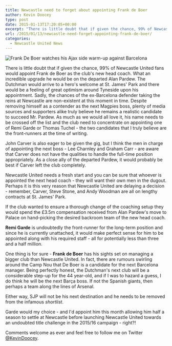 ```yaml
---
title: Newcastle need to forget about appointing Frank de Boer
author: Kevin Doocey
type: post
date: 2015-01-13T17:20:05+00:00
excerpt: "There is little doubt that if given the chance, 99% of Newcastle United fans would appoint Frank de Boer as the club's new head coach. What an incredible upgrade he would be on.."
url: /2015/01/13/newcastle-need-forget-appointing-frank-de-boer/
categories:
  - Newcastle United News
---
```


![Frank De Boer watches his Ajax side warm-up against Barcelona](https://www.tynetime.com/wp-content/uploads/2015/01/Frank-De-Boer-Newcastle.jpg "De Boer - Dutchman has no intention of leaving Ajax to manage Newcastle United")

There is little doubt that if given the chance, 99% of Newcastle United fans would appoint Frank de Boer as the club's new head coach. What an incredible upgrade he would be on the departed Alan Pardew. The Dutchman would arrive to a hero's welcome at St. James' Park and there would be a feeling of great optimism around Tyneside upon his appointment. Sadly, the chances of the ex-Barcelona defender taking the reins at Newcastle are non-existent at this moment in time. Despite removing himself as a contender as the next Magpies boss, plenty of media sources and supporters alike truly believe he remains a realistic candidate to succeed Mr. Pardew. As much as we would all love it, his name needs to be crossed off the list and the club need to concentrate on appointing one of Remi Garde or Thomas Tuchel - the two candidates that I truly believe are the front-runners at the time of writing.

John Carver is also eager to be given the gig, but I think the men in charge of appointing the next boss - Lee Charnley and Graham Carr - are aware that Carver does not have the qualities to handle the full-time position appropriately. As a close ally of the departed Pardew, it would probably be best if Carver left the club completely.

Newcastle United needs a fresh start and you can be sure that whoever is appointed the next head coach - they will want their own men in the dugout. Perhaps it is this very reason that Newcastle United are delaying a decision - remember, Carver, Steve Stone, and Andy Woodman are all on lengthy contracts at St. James' Park.

If the club wanted to ensure a thorough change of the coaching setup they would spend the £3.5m compensation received from Alan Pardew's move to Palace on hand-picking the desired backroom team of the new head coach.

**Remi Garde** is undoubtedly the front-runner for the long-term position and since he is currently unattached, it would make perfect sense for him to be appointed along with his required staff - all for potentially less than three and a half million.

One thing is for sure - **Frank de Boer** has his sights set on managing a bigger club than Newcastle United. In fact, there are rumours swirling around the Camp Nou that De Boer is a candidate for the next Barcelona manager. Being perfectly honest, the Dutchman's next club will be a considerable step-up for the 44 year-old, and if I was to hazard a guess, I do think he will be the next Barça boss. If not the Spanish giants, then perhaps a team along the lines of Arsenal.

Either way, SJP will not be his next destination and he needs to be removed from the infamous _shortlist_.

Garde would my choice - and I'd appoint him this month allowing him half a season to settle at Newcastle before launching Newcastle United towards an undoubted title challenge in the 2015/16 campaign - right?!

Comments welcome as ever and feel free to follow me on Twitter [@KevinDoocey](https://twitter.com/kevindoocey).
